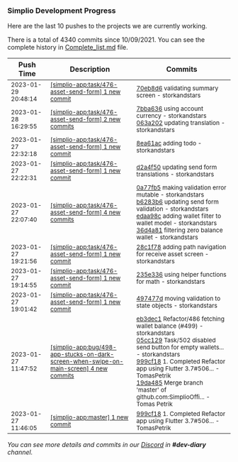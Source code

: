 
### Simplio Development Progress

Here are the last 10 pushes to the projects we are currently working.

There is a total of 4340 commits since 10/09/2021. You can see the complete history in
 [Complete_list.md](Complete_list.md) file.

| Push Time | Description | Commits |
| --- | --- | --- |
| <sub>2023-01-29 20:48:14</sub> | <sub>[[simplio-app:task/476\-asset\-send\-form] 1 new commit](https://github.com/SimplioOfficial/simplio-app/commit/70eb8d6c477ee11aa1b62bdbbddebc6894e6add4)</sub> | <sub>[70eb8d6](https://github.com/SimplioOfficial/simplio-app/commit/70eb8d6c477ee11aa1b62bdbbddebc6894e6add4) validating summary screen - storkandstars</sub> |
| <sub>2023-01-28 16:29:55</sub> | <sub>[[simplio-app:task/476\-asset\-send\-form] 2 new commits](https://github.com/SimplioOfficial/simplio-app/compare/8ea61ac22ada...063a202b2e2e)</sub> | <sub>[7bba636](https://github.com/SimplioOfficial/simplio-app/commit/7bba636fd0f312f3de2ac6c81faa285b4a23b56f) using account currency - storkandstars<br>[063a202](https://github.com/SimplioOfficial/simplio-app/commit/063a202b2e2e5001a98870f6c61030b76d12891f) updating translation - storkandstars</sub> |
| <sub>2023-01-27 22:32:18</sub> | <sub>[[simplio-app:task/476\-asset\-send\-form] 1 new commit](https://github.com/SimplioOfficial/simplio-app/commit/8ea61ac22ada20aaffce57a4878c475bc0439e5b)</sub> | <sub>[8ea61ac](https://github.com/SimplioOfficial/simplio-app/commit/8ea61ac22ada20aaffce57a4878c475bc0439e5b) adding todo - storkandstars</sub> |
| <sub>2023-01-27 22:22:31</sub> | <sub>[[simplio-app:task/476\-asset\-send\-form] 1 new commit](https://github.com/SimplioOfficial/simplio-app/commit/d2a4f50ab95714ea9a634227929a854db9d8fd0d)</sub> | <sub>[d2a4f50](https://github.com/SimplioOfficial/simplio-app/commit/d2a4f50ab95714ea9a634227929a854db9d8fd0d) updating send form translations - storkandstars</sub> |
| <sub>2023-01-27 22:07:40</sub> | <sub>[[simplio-app:task/476\-asset\-send\-form] 4 new commits](https://github.com/SimplioOfficial/simplio-app/compare/28c1f78b46f1...36d4a811807d)</sub> | <sub>[0a77fb5](https://github.com/SimplioOfficial/simplio-app/commit/0a77fb57c8fb950f392b56d5bd21d0e0f7a65629) making validation error mutable - storkandstars<br>[b6283b6](https://github.com/SimplioOfficial/simplio-app/commit/b6283b6d9fdede62fdd7191310c981a81ef212c7) updating send form validation - storkandstars<br>[edaa98c](https://github.com/SimplioOfficial/simplio-app/commit/edaa98c9be924eb53920c9172a29cd9a88abc0b9) adding wallet filter to wallet model - storkandstars<br>[36d4a81](https://github.com/SimplioOfficial/simplio-app/commit/36d4a811807d24e6bda0ca7d4fd26db941ba341f) filtering zero balance wallet - storkandstars</sub> |
| <sub>2023-01-27 19:21:56</sub> | <sub>[[simplio-app:task/476\-asset\-send\-form] 1 new commit](https://github.com/SimplioOfficial/simplio-app/commit/28c1f78b46f1fdf33202989ee15f5c7e27e0fc89)</sub> | <sub>[28c1f78](https://github.com/SimplioOfficial/simplio-app/commit/28c1f78b46f1fdf33202989ee15f5c7e27e0fc89) adding path navigation for receive asset screen - storkandstars</sub> |
| <sub>2023-01-27 19:14:55</sub> | <sub>[[simplio-app:task/476\-asset\-send\-form] 1 new commit](https://github.com/SimplioOfficial/simplio-app/commit/235e33669287de2c11e21d50e9b3e9fc4dbf3a37)</sub> | <sub>[235e336](https://github.com/SimplioOfficial/simplio-app/commit/235e33669287de2c11e21d50e9b3e9fc4dbf3a37) using helper functions for math - storkandstars</sub> |
| <sub>2023-01-27 19:01:42</sub> | <sub>[[simplio-app:task/476\-asset\-send\-form] 1 new commit](https://github.com/SimplioOfficial/simplio-app/commit/497477d1db094e266ae303b81ad5df16f67368f9)</sub> | <sub>[497477d](https://github.com/SimplioOfficial/simplio-app/commit/497477d1db094e266ae303b81ad5df16f67368f9) moving validation to state objects - storkandstars</sub> |
| <sub>2023-01-27 11:47:52</sub> | <sub>[[simplio-app:bug/498\-app\-stucks\-on\-dark\-screen\-when\-swipe\-on\-main\-screen] 4 new commits](https://github.com/SimplioOfficial/simplio-app/compare/0e72eb3932bd...19da4857b4c9)</sub> | <sub>[eb3dec1](https://github.com/SimplioOfficial/simplio-app/commit/eb3dec1178cc289d33508edc8a20f4cb97dec8d1) Refactor/486 fetching wallet balance (#499) - storkandstars<br>[05cc129](https://github.com/SimplioOfficial/simplio-app/commit/05cc1295449fb2fd88f7a5f7ea13708831f148df) Task/502 disabled send button for empty wallets... - storkandstars<br>[999cf18](https://github.com/SimplioOfficial/simplio-app/commit/999cf1839a32cbf9b029033ce3fed23424a4d348) 1. Completed Refactor app using Flutter 3.7#506... - TomasPetrik<br>[19da485](https://github.com/SimplioOfficial/simplio-app/commit/19da4857b4c9353301a482b1b56f1e6807575886) Merge branch 'master' of github.com:SimplioOffi... - Tomas Petrik</sub> |
| <sub>2023-01-27 11:46:05</sub> | <sub>[[simplio-app:master] 1 new commit](https://github.com/SimplioOfficial/simplio-app/commit/999cf1839a32cbf9b029033ce3fed23424a4d348)</sub> | <sub>[999cf18](https://github.com/SimplioOfficial/simplio-app/commit/999cf1839a32cbf9b029033ce3fed23424a4d348) 1. Completed Refactor app using Flutter 3.7#506... - TomasPetrik</sub> |

_You can see more details and commits in our [Discord](https://discord.gg/aKhjuwZmdP) in **#dev-diary** channel._
